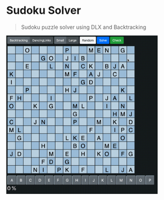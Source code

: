 # Sudoku Solver

> Sudoku puzzle solver using DLX and Backtracking

<img width="80%" align="center" alt="main" src="https://github.com/juseongkr/sudoku-solver/blob/master/assets/main.gif" />

